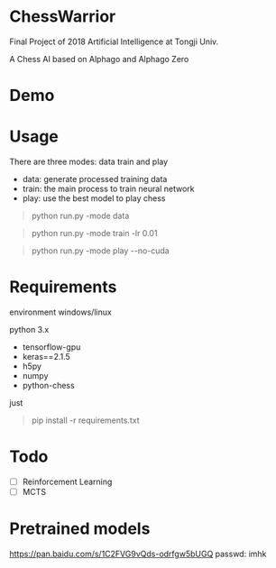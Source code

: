 # ChessWarrior
Final Project of 2018 Artificial Intelligence at Tongji Univ.

A Chess AI based on Alphago and Alphago Zero

# Demo



# Usage
There are three modes: data train and play
- data: generate processed training data
- train: the main process to train neural network
- play: use the best model to play chess

> python run.py -mode data

> python run.py -mode train -lr 0.01

> python run.py -mode play --no-cuda

# Requirements
environment windows/linux

python 3.x
- tensorflow-gpu
- keras==2.1.5
- h5py
- numpy
- python-chess

just 
> pip install -r requirements.txt

# Todo
- [ ] Reinforcement Learning
- [ ] MCTS

# Pretrained models
https://pan.baidu.com/s/1C2FVG9vQds-odrfgw5bUGQ 
passwd: imhk
